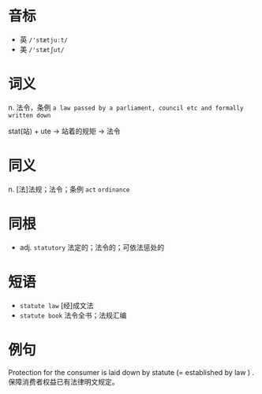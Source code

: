 # 音标

- 英 `/'stætjuːt/`
- 美 `/'stætʃut/`

# 词义

n. 法令，条例
`a law passed by a parliament, council etc and formally written down`



stat(站) + ute → 站着的规矩 → 法令

# 同义

n. [法]法规；法令；条例
`act` `ordinance`

# 同根

- adj. `statutory` 法定的；法令的；可依法惩处的

# 短语

- `statute law` [经]成文法
- `statute book` 法令全书；法规汇编

# 例句

Protection for the consumer is laid down by statute (= established by law ) .
保障消费者权益已有法律明文规定。


